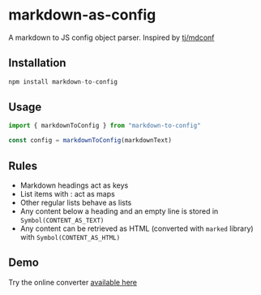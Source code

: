 # markdown-as-config

A markdown to JS config object parser. Inspired by [tj/mdconf](https://github.com/tj/mdconf)

## Installation

```js
npm install markdown-to-config
```

## Usage

```js
import { markdownToConfig } from "markdown-to-config"

const config = markdownToConfig(markdownText)
```

## Rules

- Markdown headings act as keys
- List items with : act as maps
- Other regular lists behave as lists
- Any content below a heading and an empty line is stored in `Symbol(CONTENT_AS_TEXT)`
- Any content can be retrieved as HTML (converted with `marked` library) with `Symbol(CONTENT_AS_HTML)`

## Demo

Try the online converter [available here]()